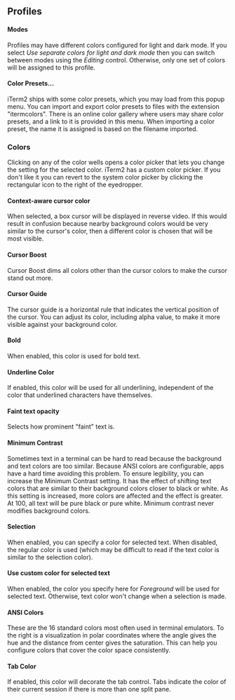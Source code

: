 ## Profiles

#### Modes
Profiles may have different colors configured for light and dark mode. If you select *Use separate colors for light and dark mode* then you can switch between modes using the *Editing* control. Otherwise, only one set of colors will be assigned to this profile.

#### Color Presets...
iTerm2 ships with some color presets, which you may load from this popup menu. You can import and export color presets to files with the extension "itermcolors". There is an online color gallery where users may share color presets, and a link to it is provided in this menu. When importing a color preset, the name it is assigned is based on the filename imported.

### Colors

Clicking on any of the color wells opens a color picker that lets you change the setting for the selected color. iTerm2 has a custom color picker. If you don't like it you can revert to the system color picker by clicking the rectangular icon to the right of the eyedropper.

#### Context-aware cursor color
When selected, a box cursor will be displayed in reverse video. If this would result in confusion because nearby background colors would be very similar to the cursor's color, then a different color is chosen that will be most visible.

#### Cursor Boost
Cursor Boost dims all colors other than the cursor colors to make the cursor stand out more.

#### Cursor Guide
The cursor guide is a horizontal rule that indicates the vertical position of the cursor. You can adjust its color, including alpha value, to make it more visible against your background color.

#### Bold
When enabled, this color is used for bold text.

#### Underline Color
If enabled, this color will be used for all underlining, independent of the color that underlined characters have themselves.

#### Faint text opacity
Selects how prominent "faint" text is.

#### Minimum Contrast
Sometimes text in a terminal can be hard to read because the background and text colors are too similar. Because ANSI colors are configurable, apps have a hard time avoiding this problem. To ensure legibility, you can increase the Minimum Contrast setting. It has the effect of shifting text colors that are similar to their background colors closer to black or white. As this setting is increased, more colors are affected and the effect is greater. At 100, all text will be pure black or pure white. Minimum contrast never modifies background colors.

#### Selection
When enabled, you can specify a color for selected text. When disabled, the regular color is used (which may be difficult to read if the text color is similar to the selection color).

#### Use custom color for selected text
When enabled, the color you specify here for *Foreground* will be used for selected text. Otherwise, text color won't change when a selection is made.

#### ANSI Colors
These are the 16 standard colors most often used in terminal emulators. To the right is a visualization in polar coordinates where the angle gives the hue and the distance from center gives the saturation. This can help you configure colors that cover the color space consistently.

#### Tab Color
If enabled, this color will decorate the tab control. Tabs indicate the color of their current session if there is more than one split pane.

